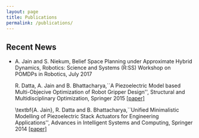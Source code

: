 ```yaml
---
layout: page
title: Publications
permalink: /publications/
---
```


<div class="toc">
  <h2>Recent News</h2>
  <ul class="texts">  
    <li class="text-title">
      <p>A. Jain and S. Niekum, Belief Space Planning under Approximate Hybrid Dynamics, Robotics: Science and Systems (R:SS) Workshop on POMDPs in Robotics, July 2017 </p>
      <p> R. Datta, A. Jain and B. Bhattacharya,``A Piezoelectric Model based Multi-Objecive Optimization of Robot Gripper Design'', Structural and Multidisciplinary Optimization, Springer 2015 <a href="http://link.springer.com/article/10.1007/s00158-015-1340-y" target="_blank"> [paper] </a>
      <p> \textbf{A. Jain}, R. Datta and B. Bhattacharya,``Unified Minimalistic Modelling of Piezoelectric Stack Actuators for Engineering Applications'', Advances in Intelligent Systems and Computing, Springer 2014 <a href="http://link.springer.com/chapter/10.1007/978-3-319-16841-8_42" target="_blank"> [paper] </a>	
    </li>
  </ul>
</div>